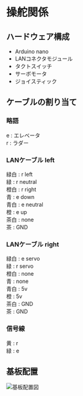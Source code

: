 # 操舵関係
## ハードウェア構成
- Arduino nano
- LANコネクタモジュール
- タクトスイッチ
- サーボモータ
- ジョイスティック
## ケーブルの割り当て
### 略語
e : エレベータ  
r : ラダー  
### LANケーブル left
緑白 : r left  
緑 : r neutral  
橙白 : r right  
青 : e down  
青白 : e neutral  
橙 : e up  
茶白 : none  
茶 : GND  

### LANケーブル right
緑白 : e servo  
緑 : r servo  
橙白 : none  
青 : none  
青白 : 5v  
橙 : 5v  
茶白 : GND  
茶 : GND  

### 信号線
黄 : r  
緑 : e  

## 基板配置
![基板配置図](https://docs.google.com/drawings/d/e/2PACX-1vQ1sgteJVFo-8biVL6pwroS8nPYRfAhdPN9qbp7i--ZKk9LDnXRunqEiVy0HK8jNidJ4K8VbCYmiTqk/pub?w=960&h=720)
